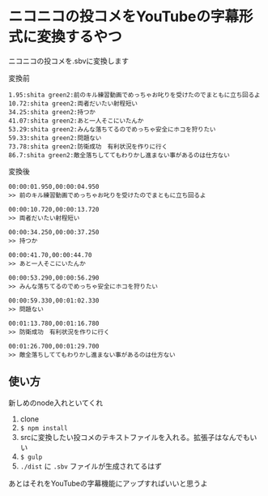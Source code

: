# ニコニコの投コメをYouTubeの字幕形式に変換するやつ

ニコニコの投コメを.sbvに変換します

変換前

```
1.95:shita green2:前のキル練習動画でめっちゃお叱りを受けたのでまともに立ち回るよ
10.72:shita green2:両者だいたい射程短い
34.25:shita green2:持つか
41.07:shita green2:あと一人そこにいたんか
53.29:shita green2:みんな落ちてるのでめっちゃ安全にホコを狩りたい
59.33:shita green2:問題ない
73.78:shita green2:防衛成功　有利状況を作りに行く
86.7:shita green2:敵全落ちしててもわりかし進まない事があるのは仕方ない
```

変換後

```sbv
00:00:01.950,00:00:04.950
>> 前のキル練習動画でめっちゃお叱りを受けたのでまともに立ち回るよ

00:00:10.720,00:00:13.720
>> 両者だいたい射程短い

00:00:34.250,00:00:37.250
>> 持つか

00:00:41.70,00:00:44.70
>> あと一人そこにいたんか

00:00:53.290,00:00:56.290
>> みんな落ちてるのでめっちゃ安全にホコを狩りたい

00:00:59.330,00:01:02.330
>> 問題ない

00:01:13.780,00:01:16.780
>> 防衛成功　有利状況を作りに行く

00:01:26.700,00:01:29.700
>> 敵全落ちしててもわりかし進まない事があるのは仕方ない
```

## 使い方

新しめのnode入れといてくれ

1. clone
2. `$ npm install`
3. srcに変換したい投コメのテキストファイルを入れる。拡張子はなんでもいい
4. `$ gulp`
5. `./dist` に `.sbv` ファイルが生成されてるはず


あとはそれをYouTubeの字幕機能にアップすればいいと思うよ
